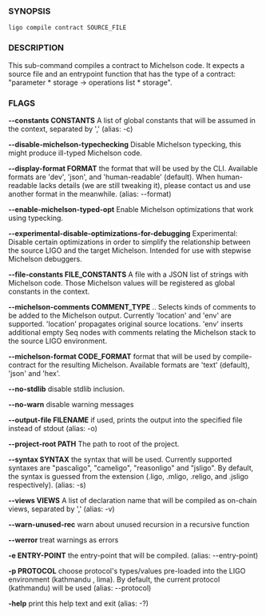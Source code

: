 
### SYNOPSIS
```
ligo compile contract SOURCE_FILE
```

### DESCRIPTION
This sub-command compiles a contract to Michelson code. It expects a source file and an entrypoint function that has the type of a contract: "parameter * storage -> operations list * storage".

### FLAGS
**--constants CONSTANTS**
A list of global constants that will be assumed in the context, separated by ',' (alias: -c)

**--disable-michelson-typechecking**
Disable Michelson typecking, this might produce ill-typed Michelson code.

**--display-format FORMAT**
the format that will be used by the CLI. Available formats are 'dev', 'json', and 'human-readable' (default). When human-readable lacks details (we are still tweaking it), please contact us and use another format in the meanwhile. (alias: --format)

**--enable-michelson-typed-opt**
Enable Michelson optimizations that work using typecking.

**--experimental-disable-optimizations-for-debugging**
Experimental: Disable certain optimizations in order to simplify the relationship between the source LIGO and the target Michelson. Intended for use with stepwise Michelson debuggers.

**--file-constants FILE_CONSTANTS**
A file with a JSON list of strings with Michelson code. Those Michelson values will be registered as global constants in the context.

**--michelson-comments COMMENT_TYPE**
.. Selects kinds of comments to be added to the Michelson output. Currently 'location' and 'env' are supported. 'location' propagates original source locations. 'env' inserts additional empty Seq nodes with comments relating the Michelson stack to the source LIGO environment.

**--michelson-format CODE_FORMAT**
format that will be used by compile-contract for the resulting Michelson. Available formats are 'text' (default), 'json' and 'hex'.

**--no-stdlib**
disable stdlib inclusion.

**--no-warn**
disable warning messages

**--output-file FILENAME**
if used, prints the output into the specified file instead of stdout (alias: -o)

**--project-root PATH**
The path to root of the project.

**--syntax SYNTAX**
the syntax that will be used. Currently supported syntaxes are "pascaligo", "cameligo", "reasonligo" and "jsligo". By default, the syntax is guessed from the extension (.ligo, .mligo, .religo, and .jsligo respectively). (alias: -s)

**--views VIEWS**
A list of declaration name that will be compiled as on-chain views, separated by ',' (alias: -v)

**--warn-unused-rec**
warn about unused recursion in a recursive function

**--werror**
treat warnings as errors

**-e ENTRY-POINT**
the entry-point that will be compiled. (alias: --entry-point)

**-p PROTOCOL**
choose protocol's types/values pre-loaded into the LIGO environment (kathmandu , lima). By default, the current protocol (kathmandu) will be used (alias: --protocol)

**-help**
print this help text and exit (alias: -?)


